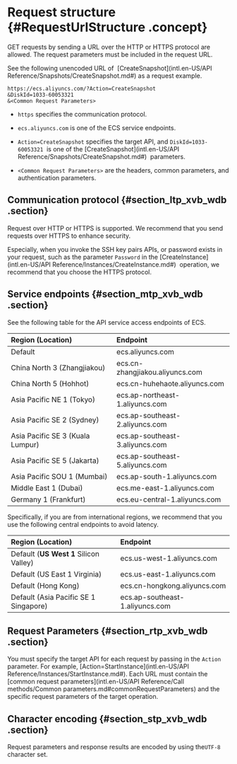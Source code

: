 # Request structure {#RequestUrlStructure .concept}

GET requests by sending a URL over the HTTP or HTTPS protocol are allowed. The request parameters must be included in the request URL.

See the following unencoded URL of  [CreateSnapshot](intl.en-US/API Reference/Snapshots/CreateSnapshot.md#) as a request example.

```
https://ecs.aliyuncs.com/?Action=CreateSnapshot
&DiskId=1033-60053321
&<Common Request Parameters>
```

-   `https` specifies the communication protocol.

-   `ecs.aliyuncs.com` is one of the ECS service endpoints.

-   `Action=CreateSnapshot` specifies the target API, and `DiskId=1033-60053321`  is one of the [CreateSnapshot](intl.en-US/API Reference/Snapshots/CreateSnapshot.md#)  parameters.

-   `<Common Request Parameters>` are the headers, common parameters, and authentication parameters.


## Communication protocol {#section_ltp_xvb_wdb .section}

Request over HTTP or HTTPS is supported. We recommend that you send requests over HTTPS to enhance security.

Especially, when you invoke the SSH key pairs APIs, or password exists in your request, such as the parameter `Password` in the [CreateInstance](intl.en-US/API Reference/Instances/CreateInstance.md#)  operation, we recommend that you choose the HTTPS protocol.

## Service endpoints {#section_mtp_xvb_wdb .section}

See the following table for the API service access endpoints of ECS.

|Region \(Location\)|Endpoint|
|:------------------|:-------|
|Default|ecs.aliyuncs.com|
|China North 3 \(Zhangjiakou\)|ecs.cn-zhangjiakou.aliyuncs.com|
|China North 5 \(Hohhot\)|ecs.cn-huhehaote.aliyuncs.com|
|Asia Pacific NE 1 \(Tokyo\)|ecs.ap-northeast-1.aliyuncs.com|
|Asia Pacific SE 2 \(Sydney\)|ecs.ap-southeast-2.aliyuncs.com|
|Asia Pacific SE 3 \(Kuala Lumpur\)|ecs.ap-southeast-3.aliyuncs.com|
|Asia Pacific SE 5 \(Jakarta\)|ecs.ap-southeast-5.aliyuncs.com|
|Asia Pacific SOU 1 \(Mumbai\) |ecs.ap-south-1.aliyuncs.com|
|Middle East 1 \(Dubai\)|ecs.me-east-1.aliyuncs.com|
|Germany 1 \(Frankfurt\)|ecs.eu-central-1.aliyuncs.com|

Specifically, if you are from international regions, we recommend that you use the following central endpoints to avoid latency.

|Region \(Location\)|Endpoint|
|:------------------|:-------|
|Default \(**US West 1** Silicon Valley\)|ecs.us-west-1.aliyuncs.com|
|Default \(US East 1 Virginia\)|ecs.us-east-1.aliyuncs.com|
|Default \(Hong Kong\)|ecs.cn-hongkong.aliyuncs.com|
|Default \(Asia Pacific SE 1 Singapore\)|ecs.ap-southeast-1.aliyuncs.com|

## Request Parameters {#section_rtp_xvb_wdb .section}

You must specify the target API for each request by passing in the `Action` parameter. For example, [Action=StartInstance](intl.en-US/API Reference/Instances/StartInstance.md#). Each URL must contain the [common request parameters](intl.en-US/API Reference/Call methods/Common parameters.md#commonRequestParameters) and the specific request parameters of the target operation.

## Character encoding {#section_stp_xvb_wdb .section}

Request parameters and response results are encoded by using the`UTF-8` character set.

